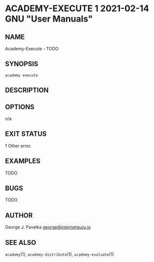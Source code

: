 # ACADEMY-EXECUTE 1 2021-02-14 GNU "User Manuals"

## NAME

Academy-Execute - TODO

## SYNOPSIS

`academy execute`

## DESCRIPTION



## OPTIONS

n/a

## EXIT STATUS

1      Other error.

## EXAMPLES

TODO

## BUGS

TODO

## AUTHOR

George J. Pavelka <george@internetguru.io>

## SEE ALSO

`academy`(1), `academy-distribute`(1), `academy-evaluate`(1)
